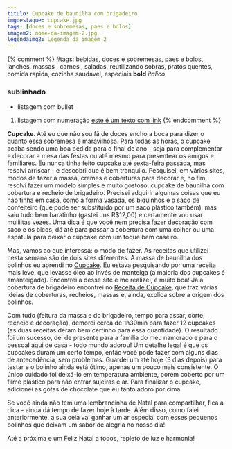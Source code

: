```yaml
---
titulo: Cupcake de baunilha com brigadeiro
imgdestaque: cupcake.jpg
tags: [doces e sobremesas, paes e bolos]
imagem2: nome-da-imagem-2.jpg
legendaimg2: Legenda da imagem 2
---
```

{% comment %}
#tags: bebidas, doces e sobremesas, paes e bolos, lanches, massas , carnes , saladas, reutilizando sobras, pratos quentes, comida rapida, cozinha saudavel, especiais
**bold**
*italico*
### sublinhado
* listagem com bullet
1. listagem com numeração
[este é um texto com link](https://www.enderecodolink.com)
{% endcomment %}

**Cupcake**. Até eu que não sou fã de doces encho a boca para dizer o quanto essa sobremesa é maravilhosa. Para todas as horas, o cupcake acaba sendo uma boa pedida para o final de ano - seja para complementar e decorar a mesa das festas ou até mesmo para presentear os amigos e familiares. Eu nunca tinha feito cupcake até sexta-feira passada, mas resolvi arriscar - e descobri que é bem tranquilo. Pesquisei, em vários sites, modos de fazer a massa, cremes e coberturas para decorar e, no fim, resolvi fazer um modelo simples e muito gostoso: cupcake de baunilha com cobertura e recheio de brigadeiro. Precisei adquirir algumas coisas que eu não tinha em casa, como a forma vasada, os biquinhos e o saco de confeiteiro (que pode ser substituído por um saco plástico também), mas saiu tudo bem baratinho (gastei uns R$12,00) e certamente vou usar muiiiitas vezes. Uma dica é que você nem precisa fazer decoração com saco e os bicos, dá até para passar a cobertura com uma colher ou uma espátula para deixar o cupcake com um toque bem caseiro. 

Mas, vamos ao que interessa: o modo de fazer. As receitas que utilizei nesta semana são de dois sites diferentes. A massa de baunilha dos bolinhos eu aprendi no [Cupcake](http://www.icupcake.com.br/receita-massa-cupcake-baunilha-nao-amanteigada/Cupcake). Eu estava pesquisando por uma receita mais leve, que levasse óleo ao invés de manteiga (a maioria dos cupcakes é amanteigado). Encontrei a desse site e me realizei, é muito boa! Já a cobertura de brigadeiro encontrei no [Receita de Cupcake](http://www.receitadecupcake.com.br/recheio-e-cobertura-de-brigadeiro/), que traz várias ideias de coberturas, recheios, massas e, ainda, explica sobre a origem dos bolinhos. 

Com tudo (feitura da massa e do brigadeiro, tempo para assar, corte, recheio e decoração), demorei cerca de 1h30min para fazer 12 cupcakes (as duas receitas deram bem certinho para essa quantidade). O resultado foi um sucesso, dei de presente para a família do meu namorado e para o pessoal aqui de casa - todo mundo adorou! Um detalhe legal é que os cupcakes duram um certo tempo, então você pode fazer com alguns dias de antecedência, sem problemas. Guardei um até hoje (3 dias depois) para testar e o bolinho ainda está ótimo, apenas um pouco mais consistente. O único cuidado foi deixá-lo em temperatura ambiente, porém coberto por um filme plástico para não entrar sujeiras e ar. Para finalizar o cupcake, adicionei as gotas de chocolate que eu tanto adoro por cima.

Se você ainda não tem uma lembrancinha de Natal para compartilhar, fica a dica - ainda dá tempo de fazer hoje à tarde. Além disso, como falei anteriormente, a sua ceia vai ganhar um ar especial com esses pequenos bolinhos que deixam um sabor de alegria no nosso dia!

Até a próxima e um Feliz Natal a todos, repleto de luz e harmonia! 